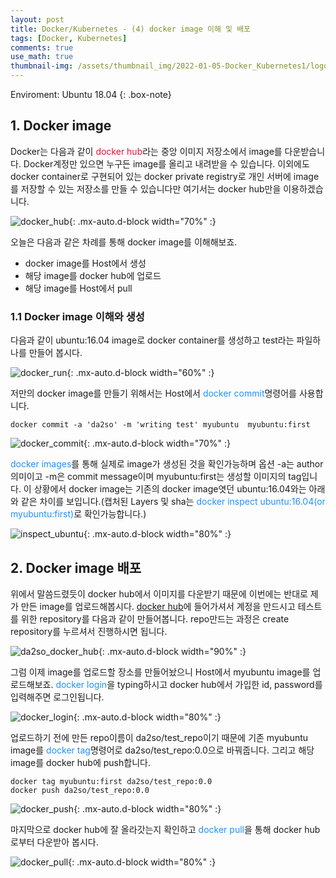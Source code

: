 ```yaml
---
layout: post
title: Docker/Kubernetes - (4) docker image 이해 및 배포 
tags: [Docker, Kubernetes]
comments: true
use_math: true
thumbnail-img: /assets/thumbnail_img/2022-01-05-Docker_Kubernetes1/logo.png
---
```


Enviroment: Ubuntu 18.04 
{: .box-note}
## 1. Docker image
Docker는 다음과 같이 <span style="color:Crimson">docker hub</span>라는 중앙 이미지 저장소에서 image를 다운받습니다. Docker계정만 있으면 누구든 image를 올리고 내려받을 수 있습니다. 이외에도 docker container로 구현되어 있는 docker private registry로 개인 서버에 image를 저장할 수 있는 저장소를 만들 수 있습니다만 여기서는 docker hub만을 이용하겠습니다. 

![docker_hub](https://da2so.github.io/assets/post_img/2022-01-08-Docker_Kubernetes4/1.png){: .mx-auto.d-block width="70%" :}



오늘은 다음과 같은 차례를 통해 docker image를 이해해보죠.
- docker image를 Host에서 생성
- 해당 image를 docker hub에 업로드
- 해당 image를 Host에서 pull


### 1.1 Docker image 이해와 생성

다음과 같이 ubuntu:16.04 image로 docker container를 생성하고 test라는 파일하나를 만들어 봅시다.

![docker_run](https://da2so.github.io/assets/post_img/2022-01-08-Docker_Kubernetes4/2.png){: .mx-auto.d-block width="60%" :}


저만의 docker image를 만들기 위해서는 Host에서 <span style="color:DodgerBlue">docker commit</span>명령어를 사용합니다.

```
docker commit -a 'da2so' -m 'writing test' myubuntu  myubuntu:first
``` 

![docker_commit](https://da2so.github.io/assets/post_img/2022-01-08-Docker_Kubernetes4/3.png){: .mx-auto.d-block width="70%" :}

<span style="color:DodgerBlue">docker images</span>를 통해 실제로 image가 생성된 것을 확인가능하며 옵션 -a는 author의미이고 -m은 commit message이며 myubuntu:first는 생성할 이미지의 tag입니다. 이 상황에서 docker image는 기존의 docker image엿던 ubuntu:16.04와는 아래와 같은 차이를 보입니다.(캡처된 Layers 및 sha는 <span style="color:DodgerBlue">docker inspect ubuntu:16.04(or myubuntu:first)</span>로 확인가능합니다.)


![inspect_ubuntu](https://da2so.github.io/assets/post_img/2022-01-08-Docker_Kubernetes4/4.png){: .mx-auto.d-block width="80%" :}


## 2. Docker image 배포

위에서 말씀드렸듯이 docker hub에서 이미지를 다운받기 때문에 이번에는 반대로 제가 만든 image를 업로드해봅시다. [docker hub](https://hub.docker.com/)에 들어가셔서 계정을 만드시고 테스트를 위한 repository를 다음과 같이 만들어봅니다. repo만드는 과정은 create repository를 누르셔서 진행하시면 됩니다.

![da2so_docker_hub](https://da2so.github.io/assets/post_img/2022-01-08-Docker_Kubernetes4/5.png){: .mx-auto.d-block width="90%" :}


그럼 이제 image를 업로드할 장소를 만들어놨으니 Host에서 myubuntu image를 업로드해보죠. <span style="color:DodgerBlue">docker login</span>을 typing하시고 docker hub에서 가입한 id, password를 입력해주면 로그인됩니다.

![docker_login](https://da2so.github.io/assets/post_img/2022-01-08-Docker_Kubernetes4/6.png){: .mx-auto.d-block width="80%" :}


업로드하기 전에 만든 repo이름이 da2so/test_repo이기 때문에 기존 myubuntu image를 <span style="color:DodgerBlue">docker tag</span>명령어로 da2so/test_repo:0.0으로 바꿔줍니다. 그리고 해당 image를 docker hub에 push합니다. 

```
docker tag myubuntu:first da2so/test_repo:0.0
docker push da2so/test_repo:0.0 
```

![docker_push](https://da2so.github.io/assets/post_img/2022-01-08-Docker_Kubernetes4/7.png){: .mx-auto.d-block width="80%" :}


마지막으로 docker hub에 잘 올라갓는지 확인하고 <span style="color:DodgerBlue">docker pull</span>을 통해 docker hub로부터 다운받아 봅시다.

![docker_pull](https://da2so.github.io/assets/post_img/2022-01-08-Docker_Kubernetes4/8.png){: .mx-auto.d-block width="80%" :}


